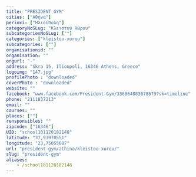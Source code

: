 ```yaml
---
title: "PRESIDENT GYM"
cities: ["Αθήνα"]
perioxi: ["Ηλιούπολη"]
categoryNoSLug: "Κλειστού Χώρου"
subcategoriesNoSLug: [""]
categories: ["kleistou-xorou"]
subcategories: [""]
organisationid: ""
organisation: ""
orgurl: "-"
address: "Skra 15, Ilioupoli, 16346 Athens, Greece"
logoimg: "147.jpg"
profilePhoto : "downloaded"
coverPhoto : "downloaded"
website: ""
facebook: "www.facebook.com/President-Gym/336864803078679?sk=timeline"
phone: "2111837213"
email: ""
courses: ""
places: [""]
rensponsibles: ""
zipcode: ["16346"]
UID: "school181120182148"
latitude: "37,93970551"
longitude: "23,75055607"
url: "president-gym/athina/kleistou-xorou/"
slug: "president-gym"
aliases:
    - /school181120182148
---
```





